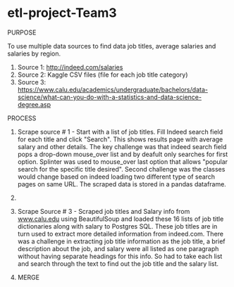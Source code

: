 # etl-project-Team3

PURPOSE

To use multiple data sources to find data job titles, average salaries and salaries by region.

1. Source 1: http://indeed.com/salaries
2. Source 2: Kaggle CSV files (file for each job title category)
3. Source 3: https://www.calu.edu/academics/undergraduate/bachelors/data-science/what-can-you-do-with-a-statistics-and-data-science-degree.asp

PROCESS

1. Scrape source # 1 - Start with a list of job titles. Fill Indeed search field for each title and click "Search". This shows results page with 
average salary and other details. The key challenge was that indeed search field pops a drop-down mouse_over list and by deafult only searches 
for first option. Splinter was used to mouse_over last option that allows "popular search for the specific title desired". Second challenge was 
the classes would change based on indeed loading two different type of search pages on same URL. The scraped data is stored in a pandas dataframe.

2. 

3. Scrape Source # 3 - Scraped job titles and Salary info from www.calu.edu using BeautifulSoup and loaded these 16 lists of job title dictionaries along with salary to Postgres SQL. These job titles are in turn used to extract more detailed information from indeed.com. There was a challenge in extracting job title information as the job title, a brief description about the job, and salary were all listed as one paragraph without having separate headings for this info. So had to take each list and search through the text to find out the job title and the salary list.

4. MERGE
